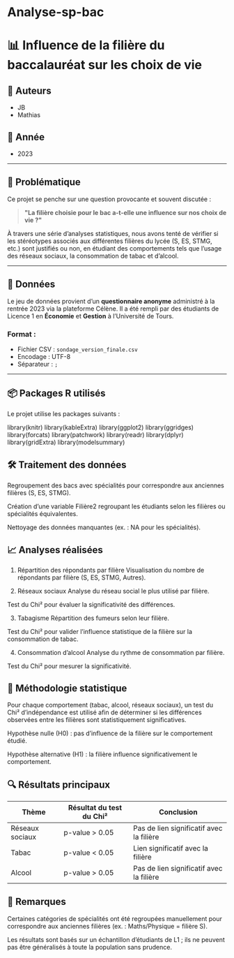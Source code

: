 # Analyse-sp-bac

# 📊 Influence de la filière du baccalauréat sur les choix de vie

## 👥 Auteurs
- JB  
- Mathias  

## 📅 Année
- 2023

---

## 🧠 Problématique

Ce projet se penche sur une question provocante et souvent discutée :  
> **"La filière choisie pour le bac a-t-elle une influence sur nos choix de vie ?"**

À travers une série d’analyses statistiques, nous avons tenté de vérifier si les stéréotypes associés aux différentes filières du lycée (S, ES, STMG, etc.) sont justifiés ou non, en étudiant des comportements tels que l’usage des réseaux sociaux, la consommation de tabac et d’alcool.

---

## 📂 Données

Le jeu de données provient d’un **questionnaire anonyme** administré à la rentrée 2023 via la plateforme Célène. Il a été rempli par des étudiants de Licence 1 en **Économie** et **Gestion** à l’Université de Tours.

### Format :
- Fichier CSV : `sondage_version_finale.csv`
- Encodage : UTF-8
- Séparateur : `;`

---

## 📦 Packages R utilisés

Le projet utilise les packages suivants :


library(knitr)
library(kableExtra)
library(ggplot2)
library(ggridges)
library(forcats)
library(patchwork)
library(readr)
library(dplyr)
library(gridExtra)
library(modelsummary)


## **🛠 Traitement des données**

Regroupement des bacs avec spécialités pour correspondre aux anciennes filières (S, ES, STMG).

Création d’une variable Filière2 regroupant les étudiants selon les filières ou spécialités équivalentes.

Nettoyage des données manquantes (ex. : NA pour les spécialités).

## 📈 Analyses réalisées
1. Répartition des répondants par filière
Visualisation du nombre de répondants par filière (S, ES, STMG, Autres).

2. Réseaux sociaux
Analyse du réseau social le plus utilisé par filière.

Test du Chi² pour évaluer la significativité des différences.

3. Tabagisme
Répartition des fumeurs selon leur filière.

Test du Chi² pour valider l’influence statistique de la filière sur la consommation de tabac.

4. Consommation d’alcool
Analyse du rythme de consommation par filière.

Test du Chi² pour mesurer la significativité.

## 🧪 Méthodologie statistique
Pour chaque comportement (tabac, alcool, réseaux sociaux), un test du Chi² d’indépendance est utilisé afin de déterminer si les différences observées entre les filières sont statistiquement significatives.

Hypothèse nulle (H0) : pas d’influence de la filière sur le comportement étudié.

Hypothèse alternative (H1) : la filière influence significativement le comportement.

## 🔍 Résultats principaux

| Thème           | Résultat du test du Chi² | Conclusion                               |
| --------------- | ------------------------ | ---------------------------------------- |
| Réseaux sociaux | p-value > 0.05           | Pas de lien significatif avec la filière |
| Tabac           | p-value < 0.05           | Lien significatif avec la filière        |
| Alcool          | p-value > 0.05           | Pas de lien significatif avec la filière |

## 📝 Remarques
Certaines catégories de spécialités ont été regroupées manuellement pour correspondre aux anciennes filières (ex. : Maths/Physique = filière S).

Les résultats sont basés sur un échantillon d’étudiants de L1 ; ils ne peuvent pas être généralisés à toute la population sans prudence.

